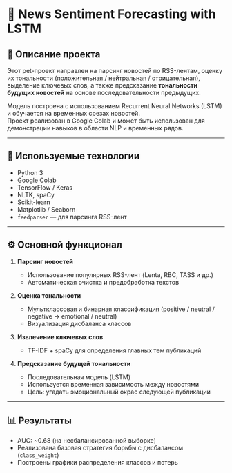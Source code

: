 # 📰 News Sentiment Forecasting with LSTM

## 📌 Описание проекта

Этот pet-проект направлен на парсинг новостей по RSS-лентам, оценку их тональности (положительная / нейтральная / отрицательная), выделение ключевых слов, а также предсказание **тональности будущих новостей** на основе последовательности предыдущих.

Модель построена с использованием Recurrent Neural Networks (LSTM) и обучается на временных срезах новостей.  
Проект реализован в Google Colab и может быть использован для демонстрации навыков в области NLP и временных рядов.

---

## 🧠 Используемые технологии

- Python 3
- Google Colab
- TensorFlow / Keras
- NLTK, spaCy
- Scikit-learn
- Matplotlib / Seaborn
- `feedparser` — для парсинга RSS-лент

---

## ⚙️ Основной функционал

1. **Парсинг новостей**
   - Использование популярных RSS-лент (Lenta, RBC, TASS и др.)
   - Автоматическая очистка и предобработка текстов

2. **Оценка тональности**
   - Мультклассовая и бинарная классификация (positive / neutral / negative → emotional / neutral)
   - Визуализация дисбаланса классов

3. **Извлечение ключевых слов**
   - TF-IDF + spaCy для определения главных тем публикаций

4. **Предсказание будущей тональности**
   - Последовательная модель (LSTM)
   - Используется временная зависимость между новостями
   - Цель: угадать эмоциональный окрас следующей публикации

---

## 📊 Результаты

- AUC: ~0.68 (на несбалансированной выборке)
- Реализована базовая стратегия борьбы с дисбалансом (`class_weight`)
- Построены графики распределения классов и потерь
